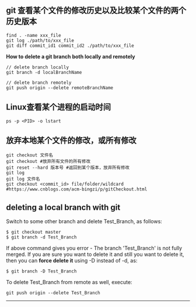 ## git 查看某个文件的修改历史以及比较某个文件的两个历史版本
```
find . -name xxx_file
git log ./path/to/xxx_file
git diff commit_id1 commit_id2 ./path/to/xxx_file
```


**How to delete a git branch both locally and remotely**
```
// delete branch locally
git branch -d localBranchName

// delete branch remotely
git push origin --delete remoteBranchName
```

## Linux查看某个进程的启动时间
```
ps -p <PID> -o lstart
```

## 放弃本地某个文件的修改，或所有修改
```
git checkout 文件名
git checkout #放弃所有文件的所有修改
git reset --hard 版本号 #返回到某个版本，放弃所有修改
git log
git log 文件名
git checkout <commit_id> file/folder/wildcard
#https://www.cnblogs.com/acm-bingzi/p/gitCheckout.html
```

## deleting a local branch with git

Switch to some other branch and delete Test_Branch, as follows:
```
$ git checkout master
$ git branch -d Test_Branch
```
If above command gives you error - The branch 'Test_Branch' is not fully merged. If you are sure you want to delete it and still you want 
to delete it, then you can **force delete it** using -D instead of -d, as:
```
$ git branch -D Test_Branch
```
To delete Test_Branch from remote as well, execute:
```
git push origin --delete Test_Branch
```

****
```
```


